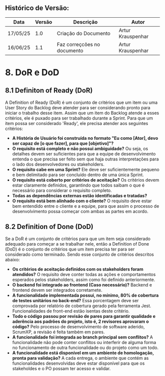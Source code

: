 ## Histórico de Versão:

| Data     | Versão | Descrição                   | Autor             |
| -------- | ------ | --------------------------- | ----------------- |
| 17/05/25 | 1.0    | Criação do Documento        | Artur Krauspenhar |
| 16/06/25 | 1.1    | Faz correçcões no documento | Artur Krauspenhar |

# 8. DoR e DoD

## 8.1 Definiton of Ready (DoR)

A Definition of Ready (DoR) é um conjunto de critérios que um item ou uma User Story do Backlog deve atender para ser considerando pronto para iniciar o trabalho desse item. Assim que um item do Backlog atende a esses critérios, ele é puxado para ser trabalhado durante a Sprint. Para que um item possa ser considerado 'Ready', ele precisa atender aos seguintes critérios:

- **A História de Usuário foi construída no formato "Eu como [Ator], devo ser capaz de [o que fazer], para que [objetivo]"?**
- **O requisito está completo e não possui ambiguidade?** Ou seja, os detalhes devem ser suficientes para que a equipe de desenvolvimento entenda o que precisa ser feito sem que haja outras interpretações para o lado dos desenvolvedores ou stakeholders.
- **O requisito cabe em uma Sprint?** Ele deve ser suficientemente pequeno e bem delimitado para ser concluído dentro de uma única Sprint.
- **O requisito está coberto por critérios de aceitação?** Os critérios devem estar claramente definidos, garantindo que todos saibam o que é necessário para considerar o requisito completo.
- **Todas as dependências externas estão identificadas e tratadas?**
- **O requisito está bem alinhado com o cliente?** O requisito deve estar bem entendido entre o cliente e a equipe, para que assim o processo de desenvolvimento possa começar com ambas as partes em acordo.

## 8.2 Definition of Done (DoD)

Se a DoR é um conjunto de critérios para que um item seja considerado adequado para começar a se trabalhar nele, então a Definition of Done (DoD) é o conjunto de critérios que um item precisa ter para ser considerado como terminado. Sendo esse conjunto de critérios descritos abaixo:

- **Os critérios de aceitação definidos com os stakeholders foram atendidos?** O requisito deve conter todas as ações e comportamentos esperados pelos stakeholders, assim como foi definido anteriormente.
- **O backend foi integrado ao frontend (Caso necessário)?** Backend e frontend devem ser integrados corretamete.
- **A funcionalidade implementada possui, no mínimo, 80% de cobertura de testes unitários no back-end?** Essa porcentagem deve ser comprovada por relatório de cobertura gerado pela ferramenta Jest. Funcionalidades de front-end estão isentas deste critério.
- **Todo o código passou por revisão de pares para garantir qualidade e aderência aos padrões do projeto, isto é, 2 revisores aprovaram o código?** Pelo processo de desenvolvimento de software aderido, ScrumXP, a revisão é feita também em pares.
- **A funcionalidade foi integrada ao branch principal sem conflitos?** A funcionalidade não pode conter conflitos ou interferir de alguma forma no funcionamento de outra funcionalidade ou do projeto como um todo.
- **A funcionalidade está disponível em um ambiente de homologação, pronta para validação?** A cada entrega, o ambiente que contém as funcionalidades desenvolvidas deve estar disponível para que os stakeholdes e o PO possam ter acesso e validar.

